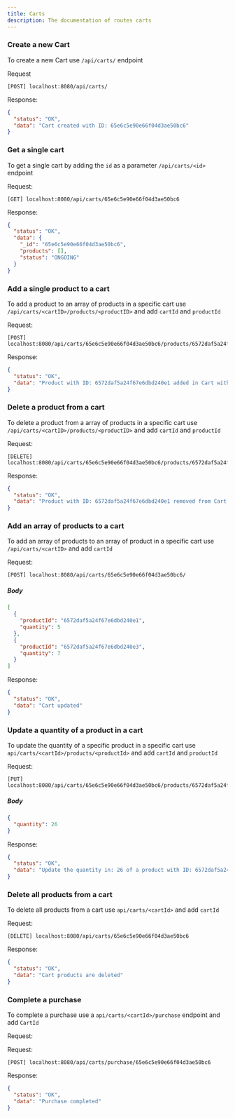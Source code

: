 ```yaml
---
title: Carts
description: The documentation of routes carts
---
```


### Create a new Cart

To create a new Cart use `/api/carts/` endpoint

Request

```
[POST] localhost:8080/api/carts/
```

Response:

```json
{
  "status": "OK",
  "data": "Cart created with ID: 65e6c5e90e66f04d3ae50bc6"
}
```

### Get a single cart

To get a single cart by adding the `id` as a parameter `/api/carts/<id>` endpoint

Request:

```
[GET] localhost:8080/api/carts/65e6c5e90e66f04d3ae50bc6
```

Response:

```json
{
  "status": "OK",
  "data": {
    "_id": "65e6c5e90e66f04d3ae50bc6",
    "products": [],
    "status": "ONGOING"
  }
}
```

### Add a single product to a cart

To add a product to an array of products in a specific cart use `/api/carts/<cartID>/products/<productID>` and add `cartId` and `productId`

Request:

```
[POST] localhost:8080/api/carts/65e6c5e90e66f04d3ae50bc6/products/6572daf5a24f67e6dbd240e1
```

Response:

```json
{
  "status": "OK",
  "data": "Product with ID: 6572daf5a24f67e6dbd240e1 added in Cart with ID: 65e6c5e90e66f04d3ae50bc6"
}
```

### Delete a product from a cart

To delete a product from a array of products in a specific cart use `/api/carts/<cartID>/products/<productID>` and add `cartId` and `productId`

Request:

```
[DELETE] localhost:8080/api/carts/65e6c5e90e66f04d3ae50bc6/products/6572daf5a24f67e6dbd240e1
```

Response:

```json
{
  "status": "OK",
  "data": "Product with ID: 6572daf5a24f67e6dbd240e1 removed from Cart with ID: 65e6c5e90e66f04d3ae50bc6"
}
```

### Add an array of products to a cart

To add an array of products to an array of product in a specific cart use `/api/carts/<cartID>` and add `cartId`

Request:

```
[POST] localhost:8080/api/carts/65e6c5e90e66f04d3ae50bc6/
```

##### Body

```json
[
  {
    "productId": "6572daf5a24f67e6dbd240e1",
    "quantity": 5
  },
  {
    "productId": "6572daf5a24f67e6dbd240e3",
    "quantity": 7
  }
]
```

Response:

```json
{
  "status": "OK",
  "data": "Cart updated"
}
```

### Update a quantity of a product in a cart

To update the quantity of a specific product in a specific cart use `api/carts/<cartId>/products/<productId>` and add `cartId` and `productId`

Request:

```
[PUT] localhost:8080/api/carts/65e6c5e90e66f04d3ae50bc6/products/6572daf5a24f67e6dbd240e1
```

##### Body

```json
{
  "quantity": 26
}
```

Response:

```json
{
  "status": "OK",
  "data": "Update the quantity in: 26 of a product with ID: 6572daf5a24f67e6dbd240e1 in cart with ID: 65e6c5e90e66f04d3ae50bc6"
}
```

### Delete all products from a cart

To delete all products from a cart use `api/carts/<cartId>` and add `cartId`

Request:

```
[DELETE] localhost:8080/api/carts/65e6c5e90e66f04d3ae50bc6
```

Response:

```json
{
  "status": "OK",
  "data": "Cart products are deleted"
}
```

### Complete a purchase

To complete a purchase use a `api/carts/<cartId>/purchase` endpoint and add `CartId`

Request:

Request:

```
[POST] localhost:8080/api/carts/purchase/65e6c5e90e66f04d3ae50bc6
```

Response:

```json
{
  "status": "OK",
  "data": "Purchase completed"
}
```
